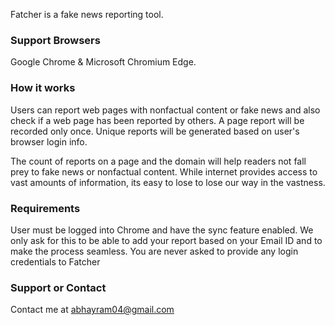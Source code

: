 Fatcher is a fake  news reporting tool.

### Support Browsers
Google Chrome & Microsoft Chromium Edge.

### How it works
Users can report web pages with nonfactual content or fake news and also check if a web page has been reported by others. A page report will be recorded only once. Unique reports will be generated based on user's browser login info.

The count of reports on a page and the domain will help readers not fall prey to fake news or nonfactual content. While internet provides access to vast amounts of information, its easy to lose to lose our way in the vastness.

### Requirements
User must be logged into Chrome and have the sync feature enabled. We only ask for this to be able to add your report based on your Email ID and to make the process seamless. You are never asked to provide any login credentials to Fatcher

### Support or Contact
Contact me at abhayram04@gmail.com
